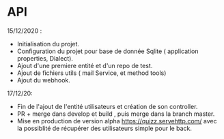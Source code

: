 # API

15/12/2020 :
- Initialisation du projet.
- Configuration du projet pour base de donnée Sqlite ( application properties, Dialect).
- Ajout d'une premiere entité et d'un repo de test.
- Ajout de fichiers utils ( mail Service, et method tools)
- Ajout du webhook.


17/12/20:  
- Fin de l'ajout de l'entité utilisateurs et création de son controller.  
- PR + merge dans develop et build , puis merge dans la branch master.  
- Mise en production de version alpha https://quizz.servehttp.com/ avec la possiblité de récupérer des utilisateurs simple pour le back.
